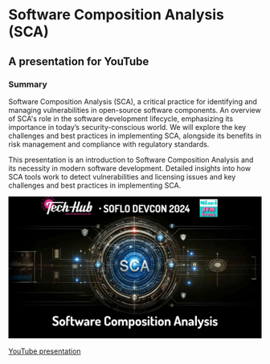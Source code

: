 
# Software Composition Analysis (SCA)
## A presentation for YouTube

### Summary

Software Composition Analysis (SCA), a critical practice for identifying and managing vulnerabilities in open-source software components. An overview of SCA's role in the software development lifecycle, emphasizing its importance in today’s security-conscious world. We will explore the key challenges and best practices in implementing SCA, alongside its benefits in risk management and compliance with regulatory standards.

This presentation is an introduction to Software Composition Analysis and its necessity in modern software development. Detailed insights into how SCA tools work to detect vulnerabilities and licensing issues and key challenges and best practices in implementing SCA.

![Picture of presentation](2024-05-22-YouTube-Software-Composition-Analysis.jpg)

[YouTube presentation](https://youtu.be/P4DbKnds38o)
